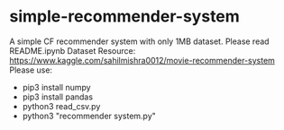 # simple-recommender-system
A simple CF recommender system with only 1MB dataset.
Please read README.ipynb
Dataset Resource: https://www.kaggle.com/sahilmishra0012/movie-recommender-system
Please use:
*   pip3 install numpy
*   pip3 install pandas
*   python3 read_csv.py
*   python3 "recommender system.py"